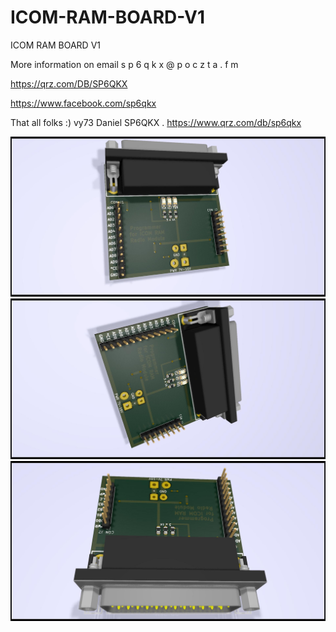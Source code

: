 # ICOM-RAM-BOARD-V1
ICOM RAM BOARD V1 


More information on email  s p 6 q k x @ p o c z t a . f m

https://qrz.com/DB/SP6QKX

https://www.facebook.com/sp6qkx


That all folks :) vy73 Daniel SP6QKX . https://www.qrz.com/db/sp6qkx

<img src="https://raw.githubusercontent.com/SP6QKX/ICOM-RAM-PROGRAMMER/master/ICOM_RAM_PROGRAMMER.kicad_V3-longpcb.jpg">
<img src="https://raw.githubusercontent.com/SP6QKX/ICOM-RAM-PROGRAMMER/master/ICOM_RAM_PROGRAMMER.kicad_V3-longpcb-1.jpg">
<img src="https://raw.githubusercontent.com/SP6QKX/ICOM-RAM-PROGRAMMER/master/ICOM_RAM_PROGRAMMER.kicad_V3-longpcb-2.jpg">

